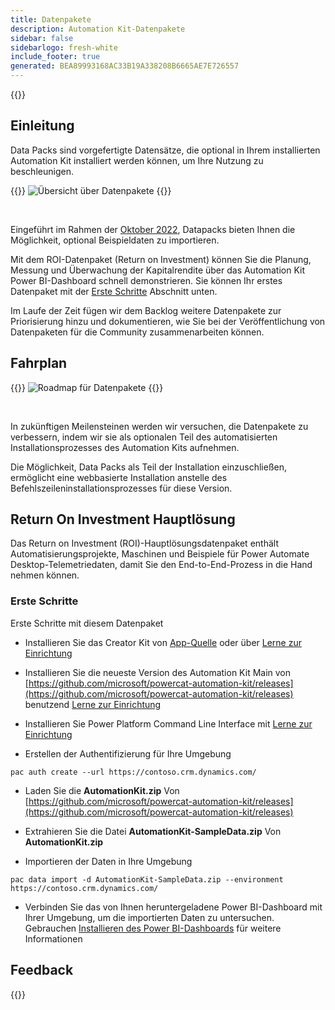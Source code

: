 ```yaml
---
title: Datenpakete
description: Automation Kit-Datenpakete
sidebar: false
sidebarlogo: fresh-white
include_footer: true
generated: BEA89993168AC33B19A338208B6665AE7E726557
---
```


{{<toc>}}

## Einleitung

Data Packs sind vorgefertigte Datensätze, die optional in Ihrem installierten Automation Kit installiert werden können, um Ihre Nutzung zu beschleunigen.

{{<border>}}
![Übersicht über Datenpakete](https://powercat-automation-kit.azureedge.net/releases/november-2022/DataPacks.svg)
{{</border>}}

<br/>

Eingeführt im Rahmen der [Oktober 2022](/de/releases/november-2022), Datapacks bieten Ihnen die Möglichkeit, optional Beispieldaten zu importieren.

Mit dem ROI-Datenpaket (Return on Investment) können Sie die Planung, Messung und Überwachung der Kapitalrendite über das Automation Kit Power BI-Dashboard schnell demonstrieren. Sie können Ihr erstes Datenpaket mit der [Erste Schritte](/de#getting-started) Abschnitt unten.

Im Laufe der Zeit fügen wir dem Backlog weitere Datenpakete zur Priorisierung hinzu und dokumentieren, wie Sie bei der Veröffentlichung von Datenpaketen für die Community zusammenarbeiten können.

## Fahrplan

{{<border>}}
![Roadmap für Datenpakete](https://powercat-automation-kit.azureedge.net/releases/november-2022/DataPacks-WhatsNext.svg?v=1)
{{</border>}}

<br/>

In zukünftigen Meilensteinen werden wir versuchen, die Datenpakete zu verbessern, indem wir sie als optionalen Teil des automatisierten Installationsprozesses des Automation Kits aufnehmen.

Die Möglichkeit, Data Packs als Teil der Installation einzuschließen, ermöglicht eine webbasierte Installation anstelle des Befehlszeileninstallationsprozesses für diese Version.

## Return On Investment Hauptlösung

Das Return on Investment (ROI)-Hauptlösungsdatenpaket enthält Automatisierungsprojekte, Maschinen und Beispiele für Power Automate Desktop-Telemetriedaten, damit Sie den End-to-End-Prozess in die Hand nehmen können.

### Erste Schritte

Erste Schritte mit diesem Datenpaket

- Installieren Sie das Creator Kit von [App-Quelle](https://appsource.microsoft.com/product/dynamics-365/microsoftpowercatarch.creatorkit1) oder über [Lerne zur Einrichtung](https://learn.microsoft.com/power-platform/guidance/creator-kit/setup)

- Installieren Sie die neueste Version des Automation Kit Main von [https://github.com/microsoft/powercat-automation-kit/releases](https://github.com/microsoft/powercat-automation-kit/releases) benutzend [Lerne zur Einrichtung](https://learn.microsoft.com/power-automate/guidance/automation-kit/setup/main)

- Installieren Sie Power Platform Command Line Interface mit [Lerne zur Einrichtung](https://learn.microsoft.com/power-platform/developer/cli/introduction)

- Erstellen der Authentifizierung für Ihre Umgebung

```pwsh
pac auth create --url https://contoso.crm.dynamics.com/
```

- Laden Sie die **AutomationKit.zip** Von [https://github.com/microsoft/powercat-automation-kit/releases](https://github.com/microsoft/powercat-automation-kit/releases)

- Extrahieren Sie die Datei **AutomationKit-SampleData.zip** Von **AutomationKit.zip**

- Importieren der Daten in Ihre Umgebung

```pwsh
pac data import -d AutomationKit-SampleData.zip --environment https://contoso.crm.dynamics.com/ 
```

- Verbinden Sie das von Ihnen heruntergeladene Power BI-Dashboard mit Ihrer Umgebung, um die importierten Daten zu untersuchen. Gebrauchen [Installieren des Power BI-Dashboards](/de/get-started/install-powerbi-dashboard) für weitere Informationen

## Feedback

{{<questions name="/content/de/features/datapacks.json" completed="Vielen Dank für Ihr Feedback" shownavigationbuttons="false" locale="de">}}
